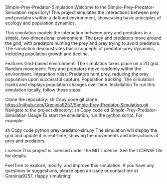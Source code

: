Simple-Prey-Predator-Simulation
Welcome to the Simple-Prey-Predator-Simulation repository! This project simulates the interactions between prey and predators within a defined environment, showcasing basic principles of ecology and population dynamics.

This simulation models the interaction between prey and predators in a simple, two-dimensional environment. The prey and predators move around the grid, with predators hunting the prey and prey trying to avoid predators. The simulation demonstrates basic concepts of predator-prey dynamics, including population growth and decline.

Features
Grid-based environment: The simulation takes place on a 2D grid.
Random movement: Prey and predators move randomly within the environment.
Interaction rules: Predators hunt prey, reducing the prey population upon successful capture.
Population tracking: The simulation tracks and displays population changes over time.
Installation
To run this simulation locally, follow these steps:

Clone the repository:
sh
Copy code
git clone https://github.com/Greninja9257/Simple-Prey-Predator-Simulation.git
Navigate to the project directory:
sh
Copy code
cd Simple-Prey-Predator-Simulation
Usage
To start the simulation, run the python script. For example:

sh
Copy code
python prey-predator-sim.py
The simulation will display the grid and update it in real-time, showing the movements and interactions of prey and predators.

License
This project is licensed under the MIT License. See the LICENSE file for details.

Feel free to explore, modify, and improve this simulation. If you have any questions or suggestions, please open an issue or contact me at Greninja9257. Happy simulating!
